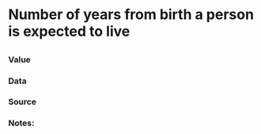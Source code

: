 # Number of years from birth a person is expected to live

## 

### Value

### Data

### Source

### Notes: